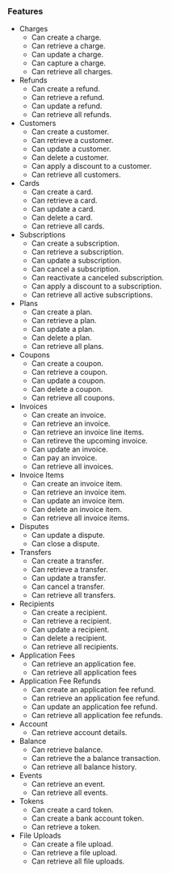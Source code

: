 ### Features

- Charges
    - Can create a charge.
    - Can retrieve a charge.
    - Can update a charge.
    - Can capture a charge.
    - Can retrieve all charges.
- Refunds
    - Can create a refund.
    - Can retrieve a refund.
    - Can update a refund.
    - Can retrieve all refunds.
- Customers
    - Can create a customer.
    - Can retrieve a customer.
    - Can update a customer.
    - Can delete a customer.
    - Can apply a discount to a customer.
    - Can retrieve all customers.
- Cards
    - Can create a card.
    - Can retrieve a card.
    - Can update a card.
    - Can delete a card.
    - Can retrieve all cards.
- Subscriptions
    - Can create a subscription.
    - Can retrieve a subscription.
    - Can update a subscription.
    - Can cancel a subscription.
    - Can reactivate a canceled subscription.
    - Can apply a discount to a subscription.
    - Can retrieve all active subscriptions.
- Plans
    - Can create a plan.
    - Can retrieve a plan.
    - Can update a plan.
    - Can delete a plan.
    - Can retrieve all plans.
- Coupons
    - Can create a coupon.
    - Can retrieve a coupon.
    - Can update a coupon.
    - Can delete a coupon.
    - Can retrieve all coupons.
- Invoices
    - Can create an invoice.
    - Can retrieve an invoice.
    - Can retrieve an invoice line items.
    - Can retireve the upcoming invoice.
    - Can update an invoice.
    - Can pay an invoice.
    - Can retrieve all invoices.
- Invoice Items
    - Can create an invoice item.
    - Can retrieve an invoice item.
    - Can update an invoice item.
    - Can delete an invoice item.
    - Can retrieve all invoice items.
- Disputes
    - Can update a dispute.
    - Can close a dispute.
- Transfers
    - Can create a transfer.
    - Can retrieve a transfer.
    - Can update a transfer.
    - Can cancel a transfer.
    - Can retrieve all transfers.
- Recipients
    - Can create a recipient.
    - Can retrieve a recipient.
    - Can update a recipient.
    - Can delete a recipient.
    - Can retrieve all recipients.
- Application Fees
    - Can retrieve an application fee.
    - Can retrieve all application fees
- Application Fee Refunds
    - Can create an application fee refund.
    - Can retrieve an application fee refund.
    - Can update an application fee refund.
    - Can retrieve all application fee refunds.
- Account
    - Can retrieve account details.
- Balance
    - Can retrieve balance.
    - Can retrieve the a balance transaction.
    - Can retrieve all balance history.
- Events
    - Can retrieve an event.
    - Can retrieve all events.
- Tokens
    - Can create a card token.
    - Can create a bank account token.
    - Can retrieve a token.
- File Uploads
    - Can create a file upload.
    - Can retrieve a file upload.
    - Can retrieve all file uploads.
